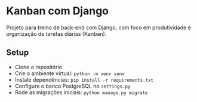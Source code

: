 # Kanban com Django

Projeto para treino de back-end com Django, com foco em produtividade e organização de tarefas diárias (Kanban).

## Setup
- Clone o repositório
- Crie o ambiente virtual: `python -m venv venv`
- Instale dependências: `pip install -r requirements.txt`
- Configure o banco PostgreSQL no `settings.py`
- Rode as migrações iniciais: `python manage.py migrate`

